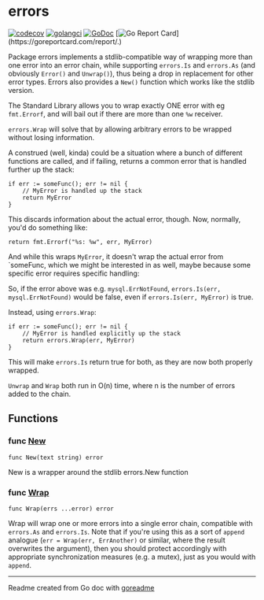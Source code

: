 # errors

[![codecov](https://codecov.io/gh/./branch/master/graph/badge.svg)](https://codecov.io/gh/.)
[![golangci](https://golangci.com/badges/..svg)](https://golangci.com/r/.)
[![GoDoc](https://img.shields.io/badge/pkg.go.dev-doc-blue)](http://pkg.go.dev/.)
[![Go Report Card](https://goreportcard.com/badge/.)](https://goreportcard.com/report/.)

Package errors implements a stdlib-compatible way of wrapping more than
one error into an error chain, while supporting `errors.Is` and `errors.As` (and
obviously `Error()` and `Unwrap()`), thus being a drop in replacement for other
error types. Errors also provides a `New()` function which works like the stdlib version.

The Standard Library allows you to wrap exactly ONE error with eg
`fmt.Errorf`, and will bail out if there are more than one `%w` receiver.

`errors.Wrap` will solve that by allowing arbitrary errors to be wrapped without losing information.

A construed (well, kinda) could be a situation where a bunch of different functions are called, and if failing, returns a common error that is handled further up the stack:

```golang
if err := someFunc(); err != nil {
	// MyError is handled up the stack
	return MyError
}
```

This discards information about the actual error, though. Now, normally, you'd do something like:

```golang
return fmt.Errorf("%s: %w", err, MyError)
```

And while this wraps `MyError`, it doesn't wrap the actual error from `someFunc, which we might be interested in as well, maybe because some specific error requires specific handling:

So, if the error above was e.g. `mysql.ErrNotFound`, `errors.Is(err, mysql.ErrNotFound)` would be false, even if `errors.Is(err, MyError)` is true.

Instead, using `errors.Wrap`:

```golang
if err := someFunc(); err != nil {
	// MyError is handled explicitly up the stack
	return errors.Wrap(err, MyError)
}
```

This will make `errors.Is` return true for both, as they are now both properly wrapped.

`Unwrap` and `Wrap` both run in O(n) time, where n is the number of errors added to the chain.

## Functions

### func [New](/errors.go#L88)

`func New(text string) error`

New is a wrapper around the stdlib errors.New function

### func [Wrap](/errors.go#L73)

`func Wrap(errs ...error) error`

Wrap will wrap one or more errors into a single error chain, compatible with
`errors.As` and `errors.Is`. Note that if you're using this as a sort of `append`
analogue (`err = Wrap(err, ErrAnother)` or similar, where the result
overwrites the argument), then you should protect accordingly with appropriate
synchronization measures (e.g. a mutex), just as you would with `append`.

---
Readme created from Go doc with [goreadme](https://github.com/posener/goreadme)
